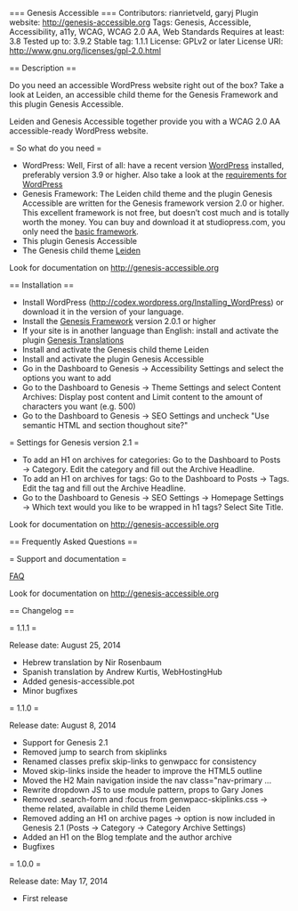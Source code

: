 === Genesis Accessible ===
Contributors: rianrietveld, garyj
Plugin website: http://genesis-accessible.org
Tags: Genesis, Accessible, Accessibility, a11y, WCAG, WCAG 2.0 AA, Web Standards
Requires at least: 3.8
Tested up to: 3.9.2
Stable tag: 1.1.1
License: GPLv2 or later
License URI: http://www.gnu.org/licenses/gpl-2.0.html


== Description ==

Do you need an accessible WordPress website right out of the box?
Take a look at Leiden, an accessible child theme for the Genesis Framework and this plugin Genesis Accessible.

Leiden and Genesis Accessible together provide you with a WCAG 2.0 AA accessible-ready WordPress website.

= So what do you need =

- WordPress: Well, First of all: have a recent version [WordPress](http://www.wordpress.org) installed, preferably version 3.9 or higher. Also take a look at the [requirements for WordPress](http://wordpress.org/about/requirements/)
- Genesis Framework: The Leiden child theme and the plugin Genesis Accessible are written for the Genesis framework version 2.0 or higher. This excellent framework is not free, but doesn’t cost much and is totally worth the money. You can buy and download it at studiopress.com, you only need the [basic framework](http://www.shareasale.com/r.cfm?b=346198&u=629895&m=28169&urllink=&afftrack=).
- This plugin Genesis Accessible
- The Genesis child theme [Leiden](https://github.com/RRWD/leiden/archive/master.zip)

Look for documentation on http://genesis-accessible.org

== Installation ==

- Install WordPress (http://codex.wordpress.org/Installing_WordPress) or download it in the version of your language.
- Install the [Genesis Framework](http://www.shareasale.com/r.cfm?b=346198&u=629895&m=28169&urllink=&afftrack=) version 2.0.1 or higher
- If your site is in another language than English: install and activate the plugin [Genesis Translations](http://wordpress.org/plugins/genesis-translations/)
- Install and activate the Genesis child theme Leiden
- Install and activate the plugin Genesis Accessible
- Go in the Dashboard to Genesis → Accessibility Settings and select the options you want to add
- Go to the Dashboard to Genesis → Theme Settings and select Content Archives: Display post content and Limit content to the amount of characters you want (e.g. 500)
- Go to the Dashboard to Genesis → SEO Settings and uncheck "Use semantic HTML and section thoughout site?"

= Settings for Genesis version 2.1 =
- To add an H1 on archives for categories: Go to the Dashboard to Posts → Category. Edit the category and fill out the Archive Headline.
- To add an H1 on archives for tags: Go to the Dashboard to Posts → Tags. Edit the tag and fill out the Archive Headline.
- Go to the Dashboard to Genesis → SEO Settings →  Homepage Settings →  Which text would you like to be wrapped in h1 tags? Select Site Title.

Look for documentation on http://genesis-accessible.org

== Frequently Asked Questions ==

= Support and documentation =

[FAQ](http://genesis-accessible.org/documentation/faq/)

Look for documentation on http://genesis-accessible.org


== Changelog ==

= 1.1.1 =

Release date: August 25, 2014

* Hebrew translation by Nir Rosenbaum
* Spanish translation by Andrew Kurtis, WebHostingHub
* Added genesis-accessible.pot
* Minor bugfixes

= 1.1.0 =

Release date: August 8, 2014

* Support for Genesis 2.1
* Removed jump to search from skiplinks
* Renamed classes prefix skip-links to genwpacc for consistency
* Moved skip-links inside the header to improve the HTML5 outline
* Moved the H2 Main navigation inside the nav class="nav-primary ...
* Rewrite dropdown JS to use module pattern, props to Gary Jones
* Removed .search-form and :focus from genwpacc-skiplinks.css → theme related, available in child theme Leiden
* Removed adding an H1 on archive pages → option is now included in Genesis 2.1 (Posts → Category → Category Archive Settings)
* Added an H1 on the Blog template and the author archive
* Bugfixes

= 1.0.0 =

Release date: May 17, 2014

* First release
